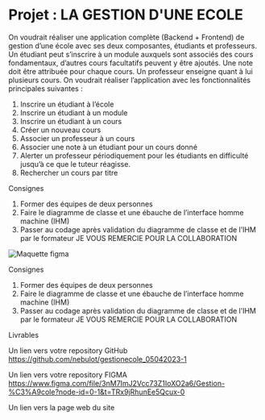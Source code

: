 <H1>Projet : LA GESTION D'UNE ECOLE</h1>

On voudrait réaliser une application complète (Backend + Frontend) de gestion d’une école avec ses deux composantes, étudiants et professeurs. Un étudiant peut s’inscrire à un module auxquels sont associés des cours fondamentaux, d’autres cours facultatifs peuvent y être ajoutés. 
Une note doit être attribuée pour chaque cours. Un professeur enseigne quant à lui plusieurs cours. 
On voudrait réaliser l’application avec les fonctionnalités principales suivantes :
1. Inscrire un étudiant à l’école
2. Inscrire un étudiant à un module
3. Inscrire un étudiant à un cours
4. Créer un nouveau cours
5. Associer un professeur à un cours
6. Associer une note à un étudiant pour un cours donné
7. Alerter un professeur périodiquement pour les étudiants en difficulté jusqu’à ce que le tuteur 
réagisse.
8. Rechercher un cours par titre

Consignes 
1. Former des équipes de deux personnes 
2. Faire le diagramme de classe et une ébauche de l’interface homme machine (IHM)
3. Passer au codage après validation du diagramme de classe et de l’IHM par le 
formateur
JE VOUS REMERCIE POUR LA COLLABORATION

<img src="Capture d’écran 2023-04-06 162715.png" alt="Maquette figma" style="max-width: 100%;">

Consignes 
1. Former des équipes de deux personnes 
2. Faire le diagramme de classe et une ébauche de l’interface homme machine (IHM)
3. Passer au codage après validation du diagramme de classe et de l’IHM par le 
formateur
JE VOUS REMERCIE POUR LA COLLABORATION



Livrables

Un lien vers votre repository GitHub
https://github.com/nebulot/gestionecole_05042023-1

Un lien vers votre repository FIGMA 
https://www.figma.com/file/3nM7ImJ2Vcc73Z1IoXO2a6/Gestion-%C3%A9cole?node-id=0-1&t=TRx9jRhunEe5Qcux-0

Un lien vers la page web du site

